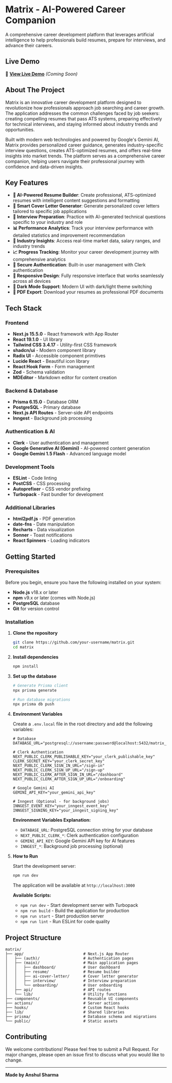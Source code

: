 # Matrix - AI-Powered Career Companion

A comprehensive career development platform that leverages artificial intelligence to help professionals build resumes, prepare for interviews, and advance their careers.

## Live Demo

🚀 **[View Live Demo](https://your-demo-url.com)** *(Coming Soon)*

## About The Project

Matrix is an innovative career development platform designed to revolutionize how professionals approach job searching and career growth. The application addresses the common challenges faced by job seekers: creating compelling resumes that pass ATS systems, preparing effectively for technical interviews, and staying informed about industry trends and opportunities.

Built with modern web technologies and powered by Google's Gemini AI, Matrix provides personalized career guidance, generates industry-specific interview questions, creates ATS-optimized resumes, and offers real-time insights into market trends. The platform serves as a comprehensive career companion, helping users navigate their professional journey with confidence and data-driven insights.

## Key Features

- **🤖 AI-Powered Resume Builder**: Create professional, ATS-optimized resumes with intelligent content suggestions and formatting
- **📝 Smart Cover Letter Generator**: Generate personalized cover letters tailored to specific job applications
- **🎯 Interview Preparation**: Practice with AI-generated technical questions specific to your industry and role
- **📊 Performance Analytics**: Track your interview performance with detailed statistics and improvement recommendation
- **🏢 Industry Insights**: Access real-time market data, salary ranges, and industry trends
- **📈 Progress Tracking**: Monitor your career development journey with comprehensive analytics
- **🔐 Secure Authentication**: Built-in user management with Clerk authentication
- **📱 Responsive Design**: Fully responsive interface that works seamlessly across all devices
- **🌙 Dark Mode Support**: Modern UI with dark/light theme switching
- **📄 PDF Export**: Download your resumes as professional PDF documents

## Tech Stack

### Frontend
- **Next.js 15.5.0** - React framework with App Router
- **React 19.1.0** - UI library
- **Tailwind CSS 3.4.17** - Utility-first CSS framework
- **shadcn/ui** - Modern component library
- **Radix UI** - Accessible component primitives
- **Lucide React** - Beautiful icon library
- **React Hook Form** - Form management
- **Zod** - Schema validation
- **MDEditor** - Markdown editor for content creation

### Backend & Database
- **Prisma 6.15.0** - Database ORM
- **PostgreSQL** - Primary database
- **Next.js API Routes** - Server-side API endpoints
- **Inngest** - Background job processing

### Authentication & AI
- **Clerk** - User authentication and management
- **Google Generative AI (Gemini)** - AI-powered content generation
- **Google Gemini 1.5 Flash** - Advanced language model

### Development Tools
- **ESLint** - Code linting
- **PostCSS** - CSS processing
- **Autoprefixer** - CSS vendor prefixing
- **Turbopack** - Fast bundler for development

### Additional Libraries
- **html2pdf.js** - PDF generation
- **date-fns** - Date manipulation
- **Recharts** - Data visualization
- **Sonner** - Toast notifications
- **React Spinners** - Loading indicators

## Getting Started

### Prerequisites

Before you begin, ensure you have the following installed on your system:

- **Node.js** v18.x or later
- **npm** v9.x or later (comes with Node.js)
- **PostgreSQL** database
- **Git** for version control

### Installation

1. **Clone the repository**
   ```bash
   git clone https://github.com/your-username/matrix.git
   cd matrix
   ```

2. **Install dependencies**
   ```bash
   npm install
   ```

3. **Set up the database**
   ```bash
   # Generate Prisma client
   npx prisma generate
   
   # Run database migrations
   npx prisma db push
   ```

4. **Environment Variables**

   Create a `.env.local` file in the root directory and add the following variables:

   ```env
   # Database
   DATABASE_URL="postgresql://username:password@localhost:5432/matrix_db"

   # Clerk Authentication
   NEXT_PUBLIC_CLERK_PUBLISHABLE_KEY="your_clerk_publishable_key"
   CLERK_SECRET_KEY="your_clerk_secret_key"
   NEXT_PUBLIC_CLERK_SIGN_IN_URL="/sign-in"
   NEXT_PUBLIC_CLERK_SIGN_UP_URL="/sign-up"
   NEXT_PUBLIC_CLERK_AFTER_SIGN_IN_URL="/dashboard"
   NEXT_PUBLIC_CLERK_AFTER_SIGN_UP_URL="/onboarding"

   # Google Gemini AI
   GEMINI_API_KEY="your_gemini_api_key"

   # Inngest (Optional - for background jobs)
   INNGEST_EVENT_KEY="your_inngest_event_key"
   INNGEST_SIGNING_KEY="your_inngest_signing_key"
   ```

   **Environment Variables Explanation:**
   - `DATABASE_URL`: PostgreSQL connection string for your database
   - `NEXT_PUBLIC_CLERK_*`: Clerk authentication configuration
   - `GEMINI_API_KEY`: Google Gemini API key for AI features
   - `INNGEST_*`: Background job processing (optional)

5. **How to Run**

   Start the development server:
   ```bash
   npm run dev
   ```

   The application will be available at `http://localhost:3000`

   **Available Scripts:**
   - `npm run dev` - Start development server with Turbopack
   - `npm run build` - Build the application for production
   - `npm run start` - Start production server
   - `npm run lint` - Run ESLint for code quality

## Project Structure

```
matrix/
├── app/                          # Next.js App Router
│   ├── (auth)/                   # Authentication pages
│   ├── (main)/                   # Main application pages
│   │   ├── dashboard/            # User dashboard
│   │   ├── resume/               # Resume builder
│   │   ├── ai-cover-letter/      # Cover letter generator
│   │   ├── interview/            # Interview preparation
│   │   └── onboarding/           # User onboarding
│   ├── api/                      # API routes
│   └── lib/                      # Utility functions
├── components/                   # Reusable UI components
├── actions/                      # Server actions
├── hooks/                        # Custom React hooks
├── lib/                          # Shared libraries
├── prisma/                       # Database schema and migrations
└── public/                       # Static assets
```

## Contributing

We welcome contributions! Please feel free to submit a Pull Request. For major changes, please open an issue first to discuss what you would like to change.


---

**Made by Anshul Sharma**
